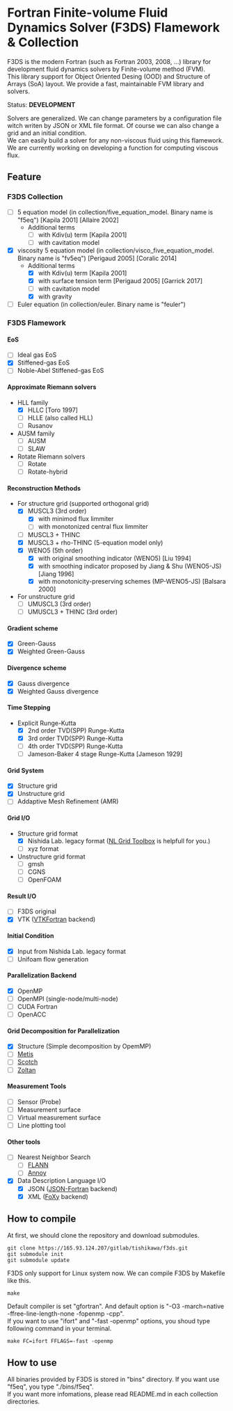 # Fortran Finite-volume Fluid Dynamics Solver (F3DS) Flamework & Collection

F3DS is the modern Fortran (such as Fortran 2003, 2008, ...) library for development fluid dynamics solvers by Finite-volume method (FVM).  
This library support for Object Oriented Desing (OOD) and Structure of Arrays (SoA) layout. 
We provide a fast, maintainable FVM library and solvers.  

Status: **DEVELOPMENT**  

Solvers are generalized. We can change parameters by a configuration file witch writen by JSON or XML file format. Of course we can also change a grid and an initial condition.  
We can easily build a solver for any non-viscous fluid using this flamework.  
We are currently working on developing a function for computing viscous flux.

## Feature

### F3DS Collection

- [ ] 5 equation model (in collection/five_equation_model. Binary name is "f5eq") [Kapila 2001] [Allaire 2002]
    - Additional terms
        - [ ] with Kdiv(u) term [Kapila 2001]
        - [ ] with cavitation model

- [x] viscosity 5 equation model (in collection/visco_five_equation_model. Binary name is "fv5eq") [Perigaud 2005] [Coralic 2014]
    - Additional terms
        - [x] with Kdiv(u) term [Kapila 2001]
        - [x] with surface tension term [Perigaud 2005] [Garrick 2017]
        - [ ] with cavitation model
        - [x] with gravity

- [ ] Euler equation (in collection/euler. Binary name is "feuler")

### F3DS Flamework

#### EoS

- [ ] Ideal gas EoS
- [x] Stiffened-gas EoS
- [ ] Noble-Abel Stiffened-gas EoS

#### Approximate Riemann solvers

- HLL family
    - [x] HLLC [Toro 1997]
    - [ ] HLLE (also called HLL)
    - [ ] Rusanov
- AUSM family
    - [ ] AUSM
    - [ ] SLAW
- Rotate Riemann solvers
    - [ ] Rotate
    - [ ] Rotate-hybrid

#### Reconstruction Methods

- For structure grid (supported orthogonal grid)
    - [x] MUSCL3 (3rd order)
        - [x] with minimod flux limmiter
        - [ ] with monotonized central flux limmiter
    - [ ] MUSCL3 + THINC
    - [x] MUSCL3 + rho-THINC (5-equation model only)
    - [x] WENO5 (5th order)
        - [x] with original smoothing indicator (WENO5) [Liu 1994]
        - [x] with smoothing indicator proposed by Jiang & Shu (WENO5-JS) [Jiang 1996]
        - [x] with monotonicity-preserving schemes (MP-WENO5-JS) [Balsara 2000]
- For unstructure grid
    - [ ] UMUSCL3 (3rd order)
    - [ ] UMUSCL3 + THINC (3rd order)

#### Gradient scheme

- [x] Green-Gauss
- [x] Weighted Green-Gauss

#### Divergence scheme

- [x] Gauss divergence
- [x] Weighted Gauss divergence

#### Time Stepping

- Explicit Runge-Kutta
    - [x] 2nd order TVD(SPP) Runge-Kutta
    - [x] 3rd order TVD(SPP) Runge-Kutta
    - [ ] 4th order TVD(SPP) Runge-Kutta
    - [ ] Jameson-Baker 4 stage Runge-Kutta [Jameson 1929]

#### Grid System

- [x] Structure grid
- [x] Unstructure grid
- [ ] Addaptive Mesh Refinement (AMR)

#### Grid I/O

- Structure grid format
    - [x] Nishida Lab. legacy format ([NL Grid Toolbox](https://165.93.124.207/gitlab/tishikawa/nl-grid-toolbox) is helpfull for you.)
    - [ ] xyz format
- Unstructure grid format
    - [ ] gmsh
    - [ ] CGNS
    - [ ] OpenFOAM

#### Result I/O

- [ ] F3DS original
- [x] VTK ([VTKFortran](https://github.com/szaghi/VTKFortran) backend)

#### Initial Condition

- [x] Input from Nishida Lab. legacy format
- [ ] Unifoam flow generation

#### Parallelization Backend

- [x] OpenMP
- [ ] OpenMPI (single-node/multi-node)
- [ ] CUDA Fortran
- [ ] OpenACC

#### Grid Decomposition for Parallelization

- [x] Structure (Simple decomposition by OpemMP)
- [ ] [Metis](https://github.com/KarypisLab/METIS)
- [ ] [Scotch](https://gitlab.inria.fr/scotch/scotch)
- [ ] [Zoltan](https://github.com/sandialabs/Zoltan)

#### Measurement Tools

- [ ] Sensor (Probe)
- [ ] Measurement surface
- [ ] Virtual measurement surface
- [ ] Line plotting tool

#### Other tools

- [ ] Nearest Neighbor Search
    - [ ] [FLANN](https://github.com/flann-lib/flann)
    - [ ] [Annoy](https://github.com/spotify/annoy)
- [x] Data Description Language I/O
    - [x] JSON ([JSON-Fortran](https://github.com/jacobwilliams/json-fortran) backend)
    - [X] XML ([FoXy](https://github.com/Fortran-FOSS-Programmers/FoXy) backend)

## How to compile

At first, we should clone the repository and download submodules.

```:shell
git clone https://165.93.124.207/gitlab/tishikawa/f3ds.git
git submodule init
git submodule update
```

F3DS only support for Linux system now. We can compile F3DS by Makefile like this.

```:shell
make
```

Default compiler is set "gfortran". And default option is "-O3 -march=native -ffree-line-length-none -fopenmp -cpp".  
If you want to use "ifort" and "-fast -openmp" options, you shoud type following command in your terminal.

```:shell
make FC=ifort FFLAGS=-fast -openmp
```

## How to use

All binaries provided by F3DS is stored in "bins" directory. If you want use "f5eq", you type "./bins/f5eq".  
If you want more infomations, please read README.md in each collection directories.
